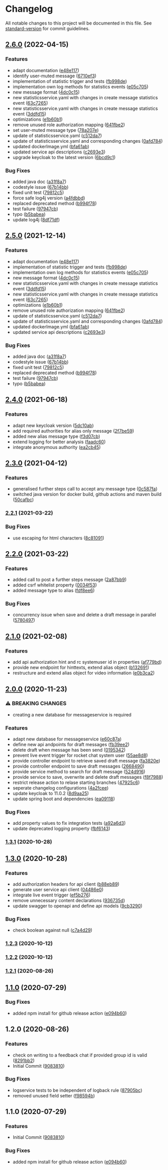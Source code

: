 # Changelog

All notable changes to this project will be documented in this file. See [standard-version](https://github.com/conventional-changelog/standard-version) for commit guidelines.

## [2.6.0](https://github.com/CaritasDeutschland/caritas-onlineBeratung-messageService/compare/v2.4.0...v2.6.0) (2022-04-15)


### Features

* adapt documentation ([e48e117](https://github.com/CaritasDeutschland/caritas-onlineBeratung-messageService/commit/e48e1174a2ba28da82af21144b08ce5cbc0b36a4))
* identify user-muted message ([6710ef3](https://github.com/CaritasDeutschland/caritas-onlineBeratung-messageService/commit/6710ef333f4b35b03baefa266a22e9bb2523d70f))
* implementation of statistic trigger and tests ([fb998de](https://github.com/CaritasDeutschland/caritas-onlineBeratung-messageService/commit/fb998dec1d31970261caa301309f484b7fab21a2))
* implementation own log methods for statistics events ([e05c705](https://github.com/CaritasDeutschland/caritas-onlineBeratung-messageService/commit/e05c705a6aa7970dde737155d2939dccbd27c895))
* new message format ([4dc0c15](https://github.com/CaritasDeutschland/caritas-onlineBeratung-messageService/commit/4dc0c15658a696e8989585c4992acd6ca595726b))
* new statisticsservice.yaml with changes in create message statistics event ([63c7265](https://github.com/CaritasDeutschland/caritas-onlineBeratung-messageService/commit/63c7265649644a73f7a785fe5a5635ee03b258e3))
* new statisticsservice.yaml with changes in create message statistics event ([3ddfd15](https://github.com/CaritasDeutschland/caritas-onlineBeratung-messageService/commit/3ddfd15fc8aa9383f0d5bc3acf20eb00f97a64fb))
* optimizations ([e1b60b1](https://github.com/CaritasDeutschland/caritas-onlineBeratung-messageService/commit/e1b60b1dcb793171c0d0a3f2cd3dd780eb27b2f4))
* remove unused role authorization mapping ([641fbe2](https://github.com/CaritasDeutschland/caritas-onlineBeratung-messageService/commit/641fbe2a209675bbf97341be4bc7b931b144d0dc))
* set user-muted message type ([78a207e](https://github.com/CaritasDeutschland/caritas-onlineBeratung-messageService/commit/78a207e51daa513dbc1bd3e7bb7cd1877d1d1658))
* update of statisticsservice.yaml ([c512da7](https://github.com/CaritasDeutschland/caritas-onlineBeratung-messageService/commit/c512da720349fe40ee511f7d22e4060a359fb896))
* update of statisticsservice.yaml and corresponding changes ([0afd784](https://github.com/CaritasDeutschland/caritas-onlineBeratung-messageService/commit/0afd784abb45ba8247dda7cbd432d0eaebd71c02))
* updated dockerImage.yml ([bfa61ab](https://github.com/CaritasDeutschland/caritas-onlineBeratung-messageService/commit/bfa61abb188e1162234ca0f4fd3e6f807c7ab2e0))
* updated service api descriptions ([c2693e3](https://github.com/CaritasDeutschland/caritas-onlineBeratung-messageService/commit/c2693e3cb3324ebb743efaa32d26760ef604b759))
* upgrade keycloak to the latest version ([6bcd9c1](https://github.com/CaritasDeutschland/caritas-onlineBeratung-messageService/commit/6bcd9c12143ea814fe392e9a56e529d5c8fe28ac))


### Bug Fixes

* added java doc ([a31f8a7](https://github.com/CaritasDeutschland/caritas-onlineBeratung-messageService/commit/a31f8a7c7596ceffbfd71ab31a4314962b081f78))
* codestyle issue ([67b14bb](https://github.com/CaritasDeutschland/caritas-onlineBeratung-messageService/commit/67b14bb262bc0b0d7bbebb26a57209326175f553))
* fixed unit test ([79812c5](https://github.com/CaritasDeutschland/caritas-onlineBeratung-messageService/commit/79812c5ad9f17111ad0f3d33c475d47c1611d4d8))
* force safe log4j version ([a4fdbbd](https://github.com/CaritasDeutschland/caritas-onlineBeratung-messageService/commit/a4fdbbd4bd2e9e8dbcf107c5d8b2d512fda6d846))
* replaced deprecated method ([b994f78](https://github.com/CaritasDeutschland/caritas-onlineBeratung-messageService/commit/b994f78e4f13b5c37f54d27f0530a462203047ee))
* test failure ([97947cb](https://github.com/CaritasDeutschland/caritas-onlineBeratung-messageService/commit/97947cb8431d6f37c2111a4f67195536d8b165ee))
* typo ([b5babea](https://github.com/CaritasDeutschland/caritas-onlineBeratung-messageService/commit/b5babea12508b0495d07a302472c2734b617be4d))
* update log4j ([8df71df](https://github.com/CaritasDeutschland/caritas-onlineBeratung-messageService/commit/8df71df5387db9a307fca2153f3c2da11611de4f))

## [2.5.0](https://github.com/CaritasDeutschland/caritas-onlineBeratung-messageService/compare/v2.4.0...v2.5.0) (2021-12-14)


### Features

* adapt documentation ([e48e117](https://github.com/CaritasDeutschland/caritas-onlineBeratung-messageService/commit/e48e1174a2ba28da82af21144b08ce5cbc0b36a4))
* implementation of statistic trigger and tests ([fb998de](https://github.com/CaritasDeutschland/caritas-onlineBeratung-messageService/commit/fb998dec1d31970261caa301309f484b7fab21a2))
* implementation own log methods for statistics events ([e05c705](https://github.com/CaritasDeutschland/caritas-onlineBeratung-messageService/commit/e05c705a6aa7970dde737155d2939dccbd27c895))
* new message format ([4dc0c15](https://github.com/CaritasDeutschland/caritas-onlineBeratung-messageService/commit/4dc0c15658a696e8989585c4992acd6ca595726b))
* new statisticsservice.yaml with changes in create message statistics event ([3ddfd15](https://github.com/CaritasDeutschland/caritas-onlineBeratung-messageService/commit/3ddfd15fc8aa9383f0d5bc3acf20eb00f97a64fb))
* new statisticsservice.yaml with changes in create message statistics event ([63c7265](https://github.com/CaritasDeutschland/caritas-onlineBeratung-messageService/commit/63c7265649644a73f7a785fe5a5635ee03b258e3))
* optimizations ([e1b60b1](https://github.com/CaritasDeutschland/caritas-onlineBeratung-messageService/commit/e1b60b1dcb793171c0d0a3f2cd3dd780eb27b2f4))
* remove unused role authorization mapping ([641fbe2](https://github.com/CaritasDeutschland/caritas-onlineBeratung-messageService/commit/641fbe2a209675bbf97341be4bc7b931b144d0dc))
* update of statisticsservice.yaml ([c512da7](https://github.com/CaritasDeutschland/caritas-onlineBeratung-messageService/commit/c512da720349fe40ee511f7d22e4060a359fb896))
* update of statisticsservice.yaml and corresponding changes ([0afd784](https://github.com/CaritasDeutschland/caritas-onlineBeratung-messageService/commit/0afd784abb45ba8247dda7cbd432d0eaebd71c02))
* updated dockerImage.yml ([bfa61ab](https://github.com/CaritasDeutschland/caritas-onlineBeratung-messageService/commit/bfa61abb188e1162234ca0f4fd3e6f807c7ab2e0))
* updated service api descriptions ([c2693e3](https://github.com/CaritasDeutschland/caritas-onlineBeratung-messageService/commit/c2693e3cb3324ebb743efaa32d26760ef604b759))


### Bug Fixes

* added java doc ([a31f8a7](https://github.com/CaritasDeutschland/caritas-onlineBeratung-messageService/commit/a31f8a7c7596ceffbfd71ab31a4314962b081f78))
* codestyle issue ([67b14bb](https://github.com/CaritasDeutschland/caritas-onlineBeratung-messageService/commit/67b14bb262bc0b0d7bbebb26a57209326175f553))
* fixed unit test ([79812c5](https://github.com/CaritasDeutschland/caritas-onlineBeratung-messageService/commit/79812c5ad9f17111ad0f3d33c475d47c1611d4d8))
* replaced deprecated method ([b994f78](https://github.com/CaritasDeutschland/caritas-onlineBeratung-messageService/commit/b994f78e4f13b5c37f54d27f0530a462203047ee))
* test failure ([97947cb](https://github.com/CaritasDeutschland/caritas-onlineBeratung-messageService/commit/97947cb8431d6f37c2111a4f67195536d8b165ee))
* typo ([b5babea](https://github.com/CaritasDeutschland/caritas-onlineBeratung-messageService/commit/b5babea12508b0495d07a302472c2734b617be4d))

## [2.4.0](https://github.com/CaritasDeutschland/caritas-onlineBeratung-messageService/compare/v2.3.0...v2.4.0) (2021-06-18)


### Features

* adapt new keycloak version ([5dc10ab](https://github.com/CaritasDeutschland/caritas-onlineBeratung-messageService/commit/5dc10ab280c8ba8594706fd39a10ae08ebd0e2d0))
* add required authorities for alias only message ([2f7be59](https://github.com/CaritasDeutschland/caritas-onlineBeratung-messageService/commit/2f7be590397a3ee37ecec2cb1c12d8fb77f0da0d))
* added new alias message type ([f3d07cb](https://github.com/CaritasDeutschland/caritas-onlineBeratung-messageService/commit/f3d07cb8c3350f5953add5836f93d4aec3db4636))
* extend logging for better analysis ([faadc60](https://github.com/CaritasDeutschland/caritas-onlineBeratung-messageService/commit/faadc60d16d4833bc709fa057fa29c0eaeb35c0c))
* integrate anonymous authority ([ea2cb45](https://github.com/CaritasDeutschland/caritas-onlineBeratung-messageService/commit/ea2cb45f6f89907167cd277ae68912fe14d98d16))

## [2.3.0](https://github.com/CaritasDeutschland/caritas-onlineBeratung-messageService/compare/v2.2.1...v2.3.0) (2021-04-12)


### Features

* generalised further steps call to accept any message type ([0c587fa](https://github.com/CaritasDeutschland/caritas-onlineBeratung-messageService/commit/0c587faa61e377c14f2dbbe7c0a0238883ac427f))
* switched java version for docker build, github actions and maven build ([50cafbc](https://github.com/CaritasDeutschland/caritas-onlineBeratung-messageService/commit/50cafbca0b05730a9ef406e92c08288f6274d2b9))

### [2.2.1](https://github.com/CaritasDeutschland/caritas-onlineBeratung-messageService/compare/v2.2.0...v2.2.1) (2021-03-22)


### Bug Fixes

* use escaping for html characters ([8c81091](https://github.com/CaritasDeutschland/caritas-onlineBeratung-messageService/commit/8c810915510af666a9de9482803dbf86ea7475f7))

## [2.2.0](https://github.com/CaritasDeutschland/caritas-onlineBeratung-messageService/compare/v2.1.0...v2.2.0) (2021-03-22)


### Features

* added call to post a further steps message ([2a87bb9](https://github.com/CaritasDeutschland/caritas-onlineBeratung-messageService/commit/2a87bb97d12916642f4125e926cdd7a69b6926e0))
* added csrf whitelist property ([0034f53](https://github.com/CaritasDeutschland/caritas-onlineBeratung-messageService/commit/0034f53c27dc70d85f8112a797781c2b6b0341a9))
* added message type to alias ([fdf8ee6](https://github.com/CaritasDeutschland/caritas-onlineBeratung-messageService/commit/fdf8ee6892791ee5e7d55a5f4abaf5df416bda34))


### Bug Fixes

* concurrency issue when save and delete a draft message in parallel ([5780497](https://github.com/CaritasDeutschland/caritas-onlineBeratung-messageService/commit/57804978bdc0e460bc7354fa0c403fa739278e64))

## [2.1.0](https://github.com/CaritasDeutschland/caritas-onlineBeratung-messageService/compare/v2.0.0...v2.1.0) (2021-02-08)


### Features

* add api authorization hint and rc systemuser id in properties ([af779bd](https://github.com/CaritasDeutschland/caritas-onlineBeratung-messageService/commit/af779bd504a52b213b7bf8dbfa1408d4265cdecd))
* provide new endpoint for hinttexts, extend alias object ([b132691](https://github.com/CaritasDeutschland/caritas-onlineBeratung-messageService/commit/b1326911157279f92bbcdbf39021afb9962ae068))
* restructure and extend alias object for video information ([e0b3ca2](https://github.com/CaritasDeutschland/caritas-onlineBeratung-messageService/commit/e0b3ca2125fb83216161a6c75d544f7d7cdd83c8))

## [2.0.0](https://github.com/CaritasDeutschland/caritas-onlineBeratung-messageService/compare/v1.3.1...v2.0.0) (2020-11-23)


### ⚠ BREAKING CHANGES

* creating a new database for messageservice is required

### Features

* adapt new database for messageservice ([e60c87a](https://github.com/CaritasDeutschland/caritas-onlineBeratung-messageService/commit/e60c87af3607a61f92b673cea2646f2f827ee21e))
* define new api andpoints for draft messages ([fb39ee2](https://github.com/CaritasDeutschland/caritas-onlineBeratung-messageService/commit/fb39ee2cc664dfdd79f7269b3fab1bbc657319ca))
* delete draft when message has been send ([0195342](https://github.com/CaritasDeutschland/caritas-onlineBeratung-messageService/commit/01953428eed44088be61d40b34667d01bbbd228f))
* prevent live event trigger for rocket chat system user ([55ae8d8](https://github.com/CaritasDeutschland/caritas-onlineBeratung-messageService/commit/55ae8d87fddd96613ad5f21c3810cd8f525e3000))
* provide controller endpoint to retrieve saved draft message ([fa3820e](https://github.com/CaritasDeutschland/caritas-onlineBeratung-messageService/commit/fa3820ee39822fedde35def34084566700109d3e))
* provide controller endpoint to save draft messages ([2668490](https://github.com/CaritasDeutschland/caritas-onlineBeratung-messageService/commit/266849009490b35d2580455ab0da84e132c23dab))
* provide service method to search for draft message ([524d916](https://github.com/CaritasDeutschland/caritas-onlineBeratung-messageService/commit/524d9161e00428aa40b839c043d8fb12944c7bb6))
* provide service to save, overwrite and delete draft messages ([f8f7988](https://github.com/CaritasDeutschland/caritas-onlineBeratung-messageService/commit/f8f79887d38fe7239bbd52a5fb2c9c906de3e433))
* restrict release action to relase starting branches ([47925c6](https://github.com/CaritasDeutschland/caritas-onlineBeratung-messageService/commit/47925c6bfe75897e19c0026001fb155826d93308))
* seperate changelog configurations ([4a2fcee](https://github.com/CaritasDeutschland/caritas-onlineBeratung-messageService/commit/4a2fcee56d60b354a431f0e4acd9a742b98e5474))
* update keycloak to 11.0.2 ([8d9aa25](https://github.com/CaritasDeutschland/caritas-onlineBeratung-messageService/commit/8d9aa257768c9fd11dbd4fcb605b299c5ade2768))
* update spring boot and dependencies ([ea09118](https://github.com/CaritasDeutschland/caritas-onlineBeratung-messageService/commit/ea09118bbdd8624c20775b079339904a90e9096e))


### Bug Fixes

* add property values to fix integration tests ([a92a6d3](https://github.com/CaritasDeutschland/caritas-onlineBeratung-messageService/commit/a92a6d32ac6ad5f6ef1b468f47cb320246f45f04))
* update deprecated logging property ([fbf6143](https://github.com/CaritasDeutschland/caritas-onlineBeratung-messageService/commit/fbf614388b342ee4932c87b7de22507734c853b8))

### [1.3.1](https://github.com/CaritasDeutschland/caritas-onlineBeratung-messageService/compare/v1.3.0...v1.3.1) (2020-10-28)

## [1.3.0](https://github.com/CaritasDeutschland/caritas-onlineBeratung-messageService/compare/v1.2.3...v1.3.0) (2020-10-28)


### Features

* add authorization headers for api client ([b88eb89](https://github.com/CaritasDeutschland/caritas-onlineBeratung-messageService/commit/b88eb896aaeb1546e410e3852a9706f370177f2c))
* generate user service api client ([04486e0](https://github.com/CaritasDeutschland/caritas-onlineBeratung-messageService/commit/04486e0d586825d05c337c8645e5ca0eb0d427dd))
* integrate live event trigger ([ef5b276](https://github.com/CaritasDeutschland/caritas-onlineBeratung-messageService/commit/ef5b276ff2ebf968baf539f63b970ba91e4c78b6))
* remove unnecessary content declarations ([936735d](https://github.com/CaritasDeutschland/caritas-onlineBeratung-messageService/commit/936735d4a8d43cba47b2ab8e6470b6bbc7f82a63))
* update swagger to openapi and define api models ([9cb3290](https://github.com/CaritasDeutschland/caritas-onlineBeratung-messageService/commit/9cb3290e6b9d11b401b1219aabeae1ee96fc5f38))


### Bug Fixes

* check boolean against null ([c7a4d29](https://github.com/CaritasDeutschland/caritas-onlineBeratung-messageService/commit/c7a4d29e445ab571722f93256bc2846a37139987))

### [1.2.3](https://github.com/CaritasDeutschland/caritas-onlineBeratung-messageService/compare/v1.2.2...v1.2.3) (2020-10-12)

### [1.2.2](https://github.com/CaritasDeutschland/caritas-onlineBeratung-messageService/compare/v1.2.1...v1.2.2) (2020-10-12)

### [1.2.1](https://github.com/CaritasDeutschland/caritas-onlineBeratung-messageService/compare/v1.2.0...v1.2.1) (2020-08-26)

## [1.1.0](https://github.com/CaritasDeutschland/caritas-onlineBeratung-messageService/compare/e094b600cc4512e2f107094be174f5fa84cbf581...v1.1.0) (2020-07-29)


### Bug Fixes

* added npm install for github release action ([e094b60](https://github.com/CaritasDeutschland/caritas-onlineBeratung-messageService/commit/e094b600cc4512e2f107094be174f5fa84cbf581))

## 1.2.0 (2020-08-26)


### Features

* check on writing to a feedback chat if provided group id is valid ([8291bb2](https://github.com/CaritasDeutschland/caritas-onlineBeratung-messageService/commit/8291bb2e8596e4490f674ed7b4a6aded52f0141d))
* Initial Commit ([9083810](https://github.com/CaritasDeutschland/caritas-onlineBeratung-messageService/commit/90838106445c029f43afc05307b8816888b0be7f))


### Bug Fixes

* logservice tests to be independent of logback rule ([87905bc](https://github.com/CaritasDeutschland/caritas-onlineBeratung-messageService/commit/87905bc837c35828b69c8b4bc93a75e35aa230d9))
* removed unused field setter ([f98594b](https://github.com/CaritasDeutschland/caritas-onlineBeratung-messageService/commit/f98594bfede8b50e0404c44edc6a8a015caa4ea1))


## 1.1.0 (2020-07-29)


### Features

* Initial Commit ([9083810](https://github.com/CaritasDeutschland/caritas-onlineBeratung-messageService/commit/90838106445c029f43afc05307b8816888b0be7f))


### Bug Fixes

* added npm install for github release action ([e094b60](https://github.com/CaritasDeutschland/caritas-onlineBeratung-messageService/commit/e094b600cc4512e2f107094be174f5fa84cbf581))
